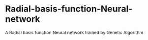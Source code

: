 # Radial-basis-function-Neural-network
A Radial basis function Neural network trained by Genetic Algorithm
